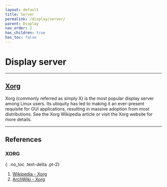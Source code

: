 ```yaml
---
layout: default
title: Server
permalink: /display/server/
parent: Display
nav_order: 2
has_children: true
has_toc: false
---
```


# Display server

---

## [Xorg](/Andromeda/display/server/xorg/)

Xorg (commonly referred as simply X) is the most popular display server among Linux users. Its ubiquity has led to making it an ever-present requisite for GUI applications, resulting in massive adoption from most distributions. See the Xorg Wikipedia article or visit the Xorg website for more details.

---

## References

### XORG
{: .no_toc .text-delta .pt-2}

1. [Wikipedia - Xorg](https://en.wikipedia.org/wiki/X.Org_Server)
1. [ArchWiki - Xorg](https://wiki.archlinux.org/index.php/Xorg)
